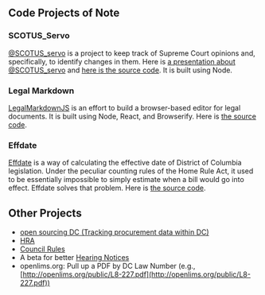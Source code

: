 ## Code Projects of Note

### SCOTUS_Servo

[@SCOTUS_servo](https://twitter.com/scotus_servo) is a project to keep track of Supreme Court opinions and, specifically, to identify changes in them. Here is [a presentation about @SCOTUS_servo]() and [here is the source code](). It is built using Node.

### Legal Markdown

[LegalMarkdownJS](http://legalmarkdown.com) is an effort to build a browser-based editor for legal documents. It is built using Node, React, and Browserify. Here is [the source code](https://github.com/vzvenyach/legalmd).

### Effdate

[Effdate](http://effdate.esq.io) is a way of calculating the effective date of District of Columbia legislation. Under the peculiar counting rules of the Home Rule Act, it used to be essentially impossible to simply estimate when a bill would go into effect. Effdate solves that problem. Here is [the source code](https://github.com/vzvenyach/effdate).

## Other Projects
* [open sourcing DC (Tracking procurement data within DC)](http://code.esq.io/dc-contracts)
* [HRA](http://code.esq.io/HRA)
* [Council Rules](http://code.esq.io/Council_Rules)
* A beta for better [Hearing Notices](https://github.com/vzvenyach/hearings)
* openlims.org: Pull up a PDF by DC Law Number (e.g., [http://openlims.org/public/L8-227.pdf](http://openlims.org/public/L8-227.pdf))